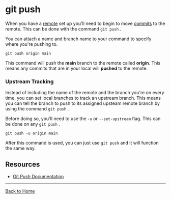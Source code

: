 # git push 

When you have a [remote](./REMOTE.md) set up you'll need to begin to move [commits](.COMMIT.md) to the remote.
This can be done with the command `git push` .

You can attach a name and branch name to your command to specify where you're pushing to. 

```
git push origin main
```

This command will push the **main** branch to the remote called **origin**.
This means any commits that are in your local will **pushed** to the remote.

### Upstream Tracking 

Instead of including the name of the remote and the branch you're on every time, you can set local branches to track an upstream branch.
This means you can tell the branch to push to its assigned upsteam remote branch by using the command `git push` .

Before doing so, you'll need to use the `-u` or `--set-upstream` flag. This can be done on any `git push` .

```
git push -u origin main
```

After this command is used, you can just use `git push` and it will function the same way.

## Resources 

- [Git Push Documentation](https://git-scm.com/docs/git-push)

---

[Back to Home](../README.md)